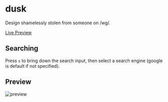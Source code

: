 # dusk
Design shamelessly stolen from someone on /wg/.

[Live Preview](https://0-l.github.io/dusk/)

## Searching
Press `s` to bring down the search input, then select a search engine (google is default if not specified).

## Preview

![preview](https://i.imgur.com/HaMWFpG.png)
